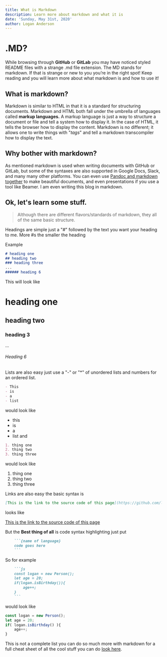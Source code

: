 ```yaml
---
title: What is Markdown
description: Learn more about markdown and what it is
date: 'Sunday, May 31st, 2020'
author: Logan Anderson
---
```

# .MD?

While browsing through **GitHub** or **GitLab** you may have noticed styled README files with a strange .md file extension. The MD stands for markdown. If that is strange or new to you you’re in the right spot! Keep reading and you will learn more about what markdown is and how to use it!

## What is markdown?

Markdown is similar to HTML in that it is a standard for structuring documents. Markdown and HTML both fall under the umbrella of languages called **markup languages.** A markup language is just a way to structure a document or file and tell a system how to display it. In the case of HTML, it tells the browser how to display the content. Markdown is no different; it allows one to write things with "_tags_" and tell a markdown transcompiler how to display the text.

## Why bother with markdown?

As mentioned markdown is used when writing documents with GitHub or GitLab, but some of the syntaxes are also supported in Google Docs, Slack, and many many other platforms. You can even use [Pandoc and markdown together](https://pandoc.org/MANUAL.html#pandocs-markdown "Pandoc and markdown together") to make beautiful documents, and even presentations if you use a tool like Beamer. I am even writing this blog in markdown.

## Ok, let's learn some stuff.

> Although there are different flavors/standards of markdown, they all of the same basic structure.

Headings are simple just a "#" followed by the text you want your heading to me. More #s the smaller the heading

Example

```markdown
# heading one
## heading two
### heading three
...
###### heading 6
```

This will look like

# heading one

## heading two

### heading 3

...

###### Heading 6

Lists are also easy just use a "-" or "*" of unordered lists and numbers for an ordered list.

```markdown
- This
- is
- a
- list
```

would look like

* this
* is
* a
* list
  and

```markdown
1. thing one
2. thing two
3. thing three
```

would look like

1. thing one
2. thing two
3. thing three

Links are also easy the basic syntax is

```markdown
[This is the link to the source code of this page](https://github.com/logan-anderson/blog-nextjs-tina-tailwind/blob/master/content/blog/markdown.md)
```

looks like

[This is the link to the source code of this page](https://github.com/logan-anderson/blog-nextjs-tina-tailwind/blob/master/content/blog/markdown.md)

But the **Best thing of all** is code syntax highlighting
just put

```markdown
    ```{name of language}
    code goes here
    ```
```

So for example

```markdown
    ```js
    const logan = new Person();
    let age = 20;
    if(logan.isBirthday()){
        age++;
    }
    ```
```

would look like

```js
const logan = new Person();
let age = 20;
if( logan.isBirthday() ){
    age++;
}
```

This is not a complete list you can do so much more with markdown for a full cheat sheet of all the cool stuff you can do [look here](https://www.markdownguide.org/cheat-sheet/).